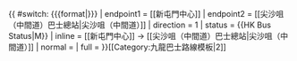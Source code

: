 {{ #switch: {{{format|}}}
  | endpoint1 = [[新屯門中心]]
  | endpoint2 = [[尖沙咀（中間道）巴士總站|尖沙咀（中間道）]]
  | direction = 1
  | status = {{HK Bus Status|M}}
  | inline = [[新屯門中心]] → [[尖沙咀（中間道）巴士總站|尖沙咀（中間道）]]
  | normal =
  | full =
}}<noinclude>[[Category:九龍巴士路線模板|2]]</noinclude>